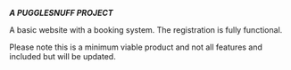***A PUGGLESNUFF PROJECT***

A basic website with a booking system. The registration is fully functional.

Please note this is a minimum viable product and not all features and included but will be updated.
